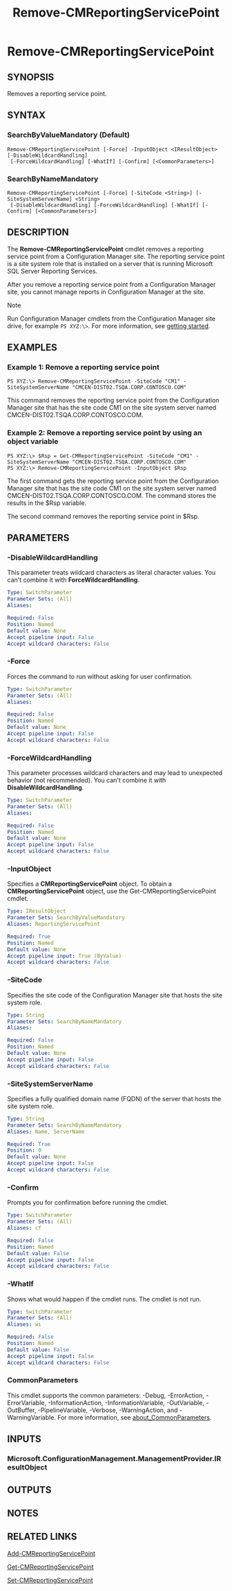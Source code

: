 ﻿---
description: Removes a reporting service point.
external help file: AdminUI.PS.dll-Help.xml
Module Name: ConfigurationManager
ms.date: 05/07/2019
schema: 2.0.0
title: Remove-CMReportingServicePoint
---

# Remove-CMReportingServicePoint

## SYNOPSIS
Removes a reporting service point.

## SYNTAX

### SearchByValueMandatory (Default)
```
Remove-CMReportingServicePoint [-Force] -InputObject <IResultObject> [-DisableWildcardHandling]
 [-ForceWildcardHandling] [-WhatIf] [-Confirm] [<CommonParameters>]
```

### SearchByNameMandatory
```
Remove-CMReportingServicePoint [-Force] [-SiteCode <String>] [-SiteSystemServerName] <String>
 [-DisableWildcardHandling] [-ForceWildcardHandling] [-WhatIf] [-Confirm] [<CommonParameters>]
```

## DESCRIPTION
The **Remove-CMReportingServicePoint** cmdlet removes a reporting service point from a Configuration Manager site.
The reporting service point is a site system role that is installed on a server that is running Microsoft SQL Server Reporting Services.

After you remove a reporting service point from a Configuration Manager site, you cannot manage reports in Configuration Manager at the site.

> [!NOTE]
> Run Configuration Manager cmdlets from the Configuration Manager site drive, for example `PS XYZ:\>`. For more information, see [getting started](/powershell/sccm/overview).

## EXAMPLES

### Example 1: Remove a reporting service point
```
PS XYZ:\> Remove-CMReportingServicePoint -SiteCode "CM1" -SiteSystemServerName "CMCEN-DIST02.TSQA.CORP.CONTOSCO.COM"
```

This command removes the reporting service point from the Configuration Manager site that has the site code CM1 on the site system server named CMCEN-DIST02.TSQA.CORP.CONTOSCO.COM.

### Example 2: Remove a reporting service point by using an object variable
```
PS XYZ:\> $Rsp = Get-CMReportingServicePoint -SiteCode "CM1" -SiteSystemServerName "CMCEN-DIST02.TSQA.CORP.CONTOSCO.COM"
PS XYZ:\> Remove-CMReportingServicePoint -InputObject $Rsp
```

The first command gets the reporting service point from the Configuration Manager site that has the site code CM1 on the site system server named CMCEN-DIST02.TSQA.CORP.CONTOSCO.COM.
The command stores the results in the $Rsp variable.

The second command removes the reporting service point in $Rsp.

## PARAMETERS

### -DisableWildcardHandling

This parameter treats wildcard characters as literal character values. You can't combine it with **ForceWildcardHandling**.

```yaml
Type: SwitchParameter
Parameter Sets: (All)
Aliases:

Required: False
Position: Named
Default value: None
Accept pipeline input: False
Accept wildcard characters: False
```

### -Force
Forces the command to run without asking for user confirmation.

```yaml
Type: SwitchParameter
Parameter Sets: (All)
Aliases:

Required: False
Position: Named
Default value: None
Accept pipeline input: False
Accept wildcard characters: False
```

### -ForceWildcardHandling

This parameter processes wildcard characters and may lead to unexpected behavior (not recommended). You can't combine it with **DisableWildcardHandling**.

```yaml
Type: SwitchParameter
Parameter Sets: (All)
Aliases:

Required: False
Position: Named
Default value: None
Accept pipeline input: False
Accept wildcard characters: False
```

### -InputObject
Specifies a **CMReportingServicePoint** object.
To obtain a **CMReportingServicePoint** object, use the Get-CMReportingServicePoint cmdlet.

```yaml
Type: IResultObject
Parameter Sets: SearchByValueMandatory
Aliases: ReportingServicePoint

Required: True
Position: Named
Default value: None
Accept pipeline input: True (ByValue)
Accept wildcard characters: False
```

### -SiteCode
Specifies the site code of the Configuration Manager site that hosts the site system role.

```yaml
Type: String
Parameter Sets: SearchByNameMandatory
Aliases:

Required: False
Position: Named
Default value: None
Accept pipeline input: False
Accept wildcard characters: False
```

### -SiteSystemServerName
Specifies a fully qualified domain name (FQDN) of the server that hosts the site system role.

```yaml
Type: String
Parameter Sets: SearchByNameMandatory
Aliases: Name, ServerName

Required: True
Position: 0
Default value: None
Accept pipeline input: False
Accept wildcard characters: False
```

### -Confirm
Prompts you for confirmation before running the cmdlet.

```yaml
Type: SwitchParameter
Parameter Sets: (All)
Aliases: cf

Required: False
Position: Named
Default value: False
Accept pipeline input: False
Accept wildcard characters: False
```

### -WhatIf
Shows what would happen if the cmdlet runs.
The cmdlet is not run.

```yaml
Type: SwitchParameter
Parameter Sets: (All)
Aliases: wi

Required: False
Position: Named
Default value: False
Accept pipeline input: False
Accept wildcard characters: False
```

### CommonParameters
This cmdlet supports the common parameters: -Debug, -ErrorAction, -ErrorVariable, -InformationAction, -InformationVariable, -OutVariable, -OutBuffer, -PipelineVariable, -Verbose, -WarningAction, and -WarningVariable. For more information, see [about_CommonParameters](http://go.microsoft.com/fwlink/?LinkID=113216).

## INPUTS

### Microsoft.ConfigurationManagement.ManagementProvider.IResultObject

## OUTPUTS

### 

## NOTES

## RELATED LINKS

[Add-CMReportingServicePoint](Add-CMReportingServicePoint.md)

[Get-CMReportingServicePoint](Get-CMReportingServicePoint.md)

[Set-CMReportingServicePoint](Set-CMReportingServicePoint.md)


